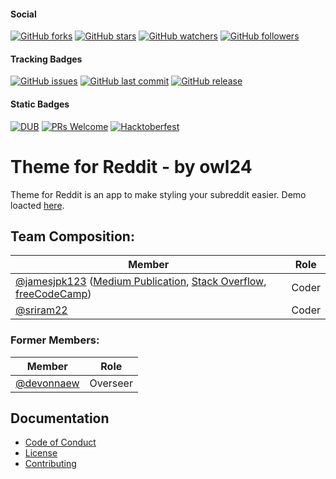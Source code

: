 #### Social
[![GitHub forks](https://img.shields.io/github/forks/badges/owl24.svg?style=social&label=Fork&style=flat-square)]()
[![GitHub stars](https://img.shields.io/github/stars/badges/owl24.svg?style=social&label=Stars&style=flat-square)]()
[![GitHub watchers](https://img.shields.io/github/watchers/badges/owl24.svg?style=social&label=Watch&style=flat-square)]()
[![GitHub followers](https://img.shields.io/github/followers/owl24.svg?style=social&label=Follow&style=flat-square)]()

#### Tracking Badges
[![GitHub issues](https://img.shields.io/github/issues/chingu-coders/owl-24.svg?style=flat-square)](https://github.com/chingu-coders/owl-24/issues)
[![GitHub last commit](https://img.shields.io/github/last-commit/chingu-coders/owl-24.svg?style=flat-square)](https://github.com/chingu-coders/owl-24/commits/master)
[![GitHub release](https://img.shields.io/github/release/chingu-coders/owl-24.svg?style=flat-square)](https://github.com/chingu-coders/owl-24/milestones)

#### Static Badges
[![DUB](https://img.shields.io/dub/l/vibe-d.svg?style=flat-square)]()
[![PRs Welcome](https://img.shields.io/badge/PRs-welcome-brightgreen.svg?style=flat-square)](http://makeapullrequest.com)
[![Hacktoberfest](https://img.shields.io/badge/%20We%20%F0%9F%92%97-Hacktoberfest-orange.svg?style=flat-square)](https://hacktoberfest.digitalocean.com/)

# Theme for Reddit - by owl24
Theme for Reddit is an app to make styling your subreddit easier. Demo loacted [here](https://chingu-coders.github.io/owl-24/).

## Team Composition:

| Member        | Role          |
| ------------- | ------------- |
| [@jamesjpk123](https://github.com/jamesjpk123) ([Medium Publication](https://medium.com/james-kerrane), [Stack Overflow](https://stackoverflow.com/users/8183858/james-kerrane), [freeCodeCamp](https://www.freecodecamp.org/jamesjpk123)) | Coder |
| [@sriram22](https://github.com/sriram22) | Coder |

### Former Members:

| Member        | Role          |
| ------------- | ------------- |
| [@devonnaew](https://github.com/devonnaew)      | Overseer |

## Documentation
* [Code of Conduct](CODE_OF_CONDUCT.md)
* [License](LICENSE.md)
* [Contributing](CONTRIBUTING.md)
